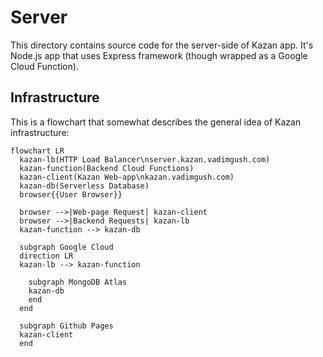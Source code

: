 # Server

This directory contains source code for the server-side of Kazan app. It's Node.js app that uses Express framework (though wrapped as a Google Cloud Function).

## Infrastructure

This is a flowchart that somewhat describes the general idea of Kazan infrastructure:

```mermaid
flowchart LR
  kazan-lb(HTTP Load Balancer\nserver.kazan.vadimgush.com)
  kazan-function(Backend Cloud Functions)
  kazan-client(Kazan Web-app\nkazan.vadimgush.com)
  kazan-db(Serverless Database)
  browser{{User Browser}}
  
  browser -->|Web-page Request| kazan-client
  browser -->|Backend Requests| kazan-lb
  kazan-function --> kazan-db
  
  subgraph Google Cloud
  direction LR
  kazan-lb --> kazan-function
  
    subgraph MongoDB Atlas
    kazan-db
    end
  end
  
  subgraph Github Pages
  kazan-client
  end
```
